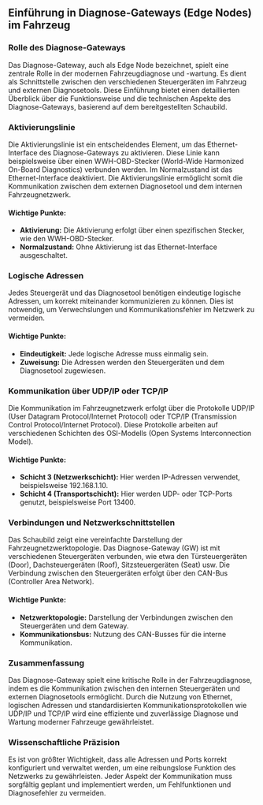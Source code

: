 ## Einführung in Diagnose-Gateways (Edge Nodes) im Fahrzeug

### Rolle des Diagnose-Gateways

Das Diagnose-Gateway, auch als Edge Node bezeichnet, spielt eine zentrale Rolle in der modernen Fahrzeugdiagnose und -wartung. Es dient als Schnittstelle zwischen den verschiedenen Steuergeräten im Fahrzeug und externen Diagnosetools. Diese Einführung bietet einen detaillierten Überblick über die Funktionsweise und die technischen Aspekte des Diagnose-Gateways, basierend auf dem bereitgestellten Schaubild.

### Aktivierungslinie

Die Aktivierungslinie ist ein entscheidendes Element, um das Ethernet-Interface des Diagnose-Gateways zu aktivieren. Diese Linie kann beispielsweise über einen WWH-OBD-Stecker (World-Wide Harmonized On-Board Diagnostics) verbunden werden. Im Normalzustand ist das Ethernet-Interface deaktiviert. Die Aktivierungslinie ermöglicht somit die Kommunikation zwischen dem externen Diagnosetool und dem internen Fahrzeugnetzwerk.

#### Wichtige Punkte:

- **Aktivierung:** Die Aktivierung erfolgt über einen spezifischen Stecker, wie den WWH-OBD-Stecker.
- **Normalzustand:** Ohne Aktivierung ist das Ethernet-Interface ausgeschaltet.

### Logische Adressen

Jedes Steuergerät und das Diagnosetool benötigen eindeutige logische Adressen, um korrekt miteinander kommunizieren zu können. Dies ist notwendig, um Verwechslungen und Kommunikationsfehler im Netzwerk zu vermeiden.

#### Wichtige Punkte:

- **Eindeutigkeit:** Jede logische Adresse muss einmalig sein.
- **Zuweisung:** Die Adressen werden den Steuergeräten und dem Diagnosetool zugewiesen.

### Kommunikation über UDP/IP oder TCP/IP

Die Kommunikation im Fahrzeugnetzwerk erfolgt über die Protokolle UDP/IP (User Datagram Protocol/Internet Protocol) oder TCP/IP (Transmission Control Protocol/Internet Protocol). Diese Protokolle arbeiten auf verschiedenen Schichten des OSI-Modells (Open Systems Interconnection Model).

#### Wichtige Punkte:

- **Schicht 3 (Netzwerkschicht):** Hier werden IP-Adressen verwendet, beispielsweise 192.168.1.10.
- **Schicht 4 (Transportschicht):** Hier werden UDP- oder TCP-Ports genutzt, beispielsweise Port 13400.

### Verbindungen und Netzwerkschnittstellen

Das Schaubild zeigt eine vereinfachte Darstellung der Fahrzeugnetzwerktopologie. Das Diagnose-Gateway (GW) ist mit verschiedenen Steuergeräten verbunden, wie etwa den Türsteuergeräten (Door), Dachsteuergeräten (Roof), Sitzsteuergeräten (Seat) usw. Die Verbindung zwischen den Steuergeräten erfolgt über den CAN-Bus (Controller Area Network).

#### Wichtige Punkte:

- **Netzwerktopologie:** Darstellung der Verbindungen zwischen den Steuergeräten und dem Gateway.
- **Kommunikationsbus:** Nutzung des CAN-Busses für die interne Kommunikation.

### Zusammenfassung

Das Diagnose-Gateway spielt eine kritische Rolle in der Fahrzeugdiagnose, indem es die Kommunikation zwischen den internen Steuergeräten und externen Diagnosetools ermöglicht. Durch die Nutzung von Ethernet, logischen Adressen und standardisierten Kommunikationsprotokollen wie UDP/IP und TCP/IP wird eine effiziente und zuverlässige Diagnose und Wartung moderner Fahrzeuge gewährleistet.

### Wissenschaftliche Präzision

Es ist von größter Wichtigkeit, dass alle Adressen und Ports korrekt konfiguriert und verwaltet werden, um eine reibungslose Funktion des Netzwerks zu gewährleisten. Jeder Aspekt der Kommunikation muss sorgfältig geplant und implementiert werden, um Fehlfunktionen und Diagnosefehler zu vermeiden.
